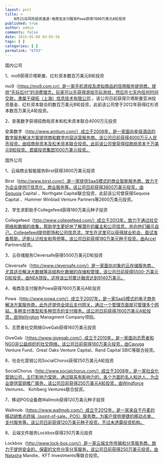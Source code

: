 ```yaml
---
layout: post
title: >
    8月21日风险投资速递:电商及支付服务Powa获得7600万美元A轮投资
published: true
author: admin
comments: false
date: 2015-05-08 03:05:56
tags: [ ]
categories: [ ]
permalink: "6793"
---
```



国内公司

1、mo9获得贝塔斯曼、红杉资本数百万美元B轮投资

mo9（https://mo9.com.cn）是一家手机游戏及虚拟商品的信用服务提供商，提供“先玩后付”的消费理念，玩家可以先获得游戏币玩游戏，然后在七天内任何时间交款，隶属于祺拓（上海）信息技术有限公司 。该公司日前获得贝塔斯曼亚洲投资基金、红杉资本联合的数百万美元B轮投资，此前该公司曾于2012年获得红杉资本数百万美元A轮投资。

2、安美数字获得招商局资本和松禾资本联合4000万元投资

安美数字（http://www.amtium.com/）成立于2008年，是一家面向星级酒店的数字服务解决方案提供商和数字内容运营服务商。该公司日前获得4000万元人民币投资，由招商局资本及松禾资本联合投资。此前该公司曾获得招商局资本千万美元B轮投资、君威投资集团1000万美元投资。

国外公司

1、云端商业智能服务Birst获得3800万美元投资

Birst（http://www.birst.com/）是一家提供SaaS模式的商业智能服务商，致力于为企业提供IT信息化、商业服务等。该公司日前获得3800万美元投资，由Sequoia Capital 、Northgate Capital联合投资，此前该公司曾获得Sequoia Capital 、Hummer Winblad Venture Partners等2600万美元投资。

2、学生求职助手Collegefeed获得180万美元种子投资

Collegefeed（http://www.collegefeed.com/）成立于2013年，致力于通过社交网络和数据的收集，帮助学生更好地了解潜在的雇主和公司信息，并向他们展示自己。Collegefeed提供职场和公司信息流，学生在这里可以获得就业机会、面试准备帮助，还能认识校友和导师等。该公司日前获得180万美元种子投资，由Accel Partners投资。

3、云存储服务Cleversafe获得5500万美元D轮投资

Cleversafe（http://www.cleversafe.com/）是一家面向对象的云存储服务商，尤其适合解决大数据等非结构化数据的存储和管理，该公司日前获得5500-万美元D轮投资，由NEA领投，这样该公司累计融资达到9140万美元。

4、电商及支付服务Powa获得7600万美元A轮投资

Powa（http://www.powa.com/）成立于2007年，是一家SaaS模式的电子商务解决方案服务商，此外还提供全球云支付网关，通过一个管理页面就可管理多个网站、多种支付类型和多种货币的支付服务。该公司日前获得7600万美元A轮投资，由Wellington Managment Company领投。

5、志愿者社交网络GiveGab获得160万美元投资

GiveGab（https://www.givegab.com/）成立于2010年，是一家面向志愿者和NGO非公益组织的社交网络，该公司日前获得160万美元投资，由Cayuga Venture Fund、Great Oaks Venture Capital、Rand Capital SBIC等联合投资。

6、社会化营销公司SocialChorus获得250万美元A轮投资

SocialChorus（http://www.socialchorus.com/）成立于2008年，是一家社会化营销公司，主打影响力营销，通过联系有影响力的、各个方面的名人和达人，为企业提供营销推广服务，该公司日前获得250万美元A轮投资，由Windforce Ventures、 Kohlberg Ventures联合投资。

7、移动POS设备商Wallmob获得120万美元种子投资

Wallmob（https://www.wallmob.com/）成立于2012年，是一家来自于丹麦的移动销售点终端（point-of-sale，POS）服务商，为客户提供便捷的移动点单、支付服务等。该公司日前获得120万美元种子投资，不过未透露投资机构。

8、云端文件服务Lockbox获得250万美元投资

Lockbox（http://www.lock-box.com/）是一家云端文件传输和分享服务商，致力于提供安全的、保密的文件分享分享服务，该公司日前获得250万美元投资，由Natasha Mandie、KFT Investments等联合投资。